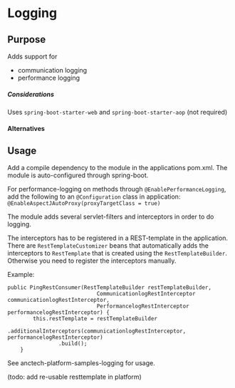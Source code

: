 # Logging

## Purpose
Adds support for
- communication logging
- performance logging

##### Considerations
Uses `spring-boot-starter-web` and `spring-boot-starter-aop` (not required) 

#### Alternatives

## Usage
Add a compile dependency to the module in the applications pom.xml. The module is auto-configured through spring-boot.

For performance-logging on methods through `@EnablePerformanceLogging`, add the following
to an `@Configuration` class in application: `@EnableAspectJAutoProxy(proxyTargetClass = true)`

The module adds several servlet-filters and interceptors in order to do logging.

The interceptors has to be registered in a REST-template in the application. There are `RestTemplateCustomizer` beans that
automatically adds the interceptors to `RestTemplate` that is created using the `RestTemplateBuilder`. Otherwise you
need to register the interceptors manually.

Example:
```
public PingRestConsumer(RestTemplateBuilder restTemplateBuilder,
                            CommunicationlogRestInterceptor communicationlogRestInterceptor,
                            PerformancelogRestInterceptor performancelogRestInterceptor) {
        this.restTemplate = restTemplateBuilder
                .additionalInterceptors(communicationlogRestInterceptor, performancelogRestInterceptor)
                .build();
    }
```

See anctech-platform-samples-logging for usage.

(todo: add re-usable resttemplate in platform) 